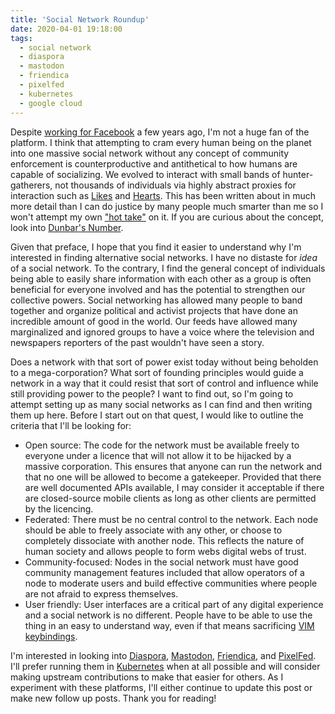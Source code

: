 ```yaml
---
title: 'Social Network Roundup'
date: 2020-04-01 19:18:00
tags:
  - social network
  - diaspora
  - mastodon
  - friendica
  - pixelfed
  - kubernetes
  - google cloud
---
```


Despite [working for Facebook](https://www.linkedin.com/in/brandonhighthesoftwareguy) a few years ago, I'm not a huge fan of the platform. I think that attempting to cram every human being on the planet into one massive social network without any concept of community enforcement is counterproductive and antithetical to how humans are capable of socializing. We evolved to interact with small bands of hunter-gatherers, not thousands of individuals via highly abstract proxies for interaction such as [Likes](https://facebook.com) and [Hearts](https://twitter.com). This has been written about in much more detail than I can do justice by many people much smarter than me so I won't attempt my own ["hot take"](https://en.wikipedia.org/wiki/Hot_take) on it. If you are curious about the concept, look into [Dunbar's Number](https://en.wikipedia.org/wiki/Dunbar%27s_number).

Given that preface, I hope that you find it easier to understand why I'm interested in finding alternative social networks. I have no distaste for _idea_ of a social network. To the contrary, I find the general concept of individuals being able to easily share information with each other as a group is often beneficial for everyone involved and has the potential to strengthen our collective powers. Social networking has allowed many people to band together and organize political and activist projects that have done an incredible amount of good in the world. Our feeds have allowed many marginalized and ignored groups to have a voice where the television and newspapers reporters of the past wouldn't have seen a story.

Does a network with that sort of power exist today without being beholden to a mega-corporation? What sort of founding principles would guide a network in a way that it could resist that sort of control and influence while still providing power to the people? I want to find out, so I'm going to attempt setting up as many social networks as I can find and then writing them up here. Before I start out on that quest, I would like to outline the criteria that I'll be looking for:

* Open source: The code for the network must be available freely to everyone under a licence that will not allow it to be hijacked by a massive corporation. This ensures that anyone can run the network and that no one will be allowed to become a gatekeeper. Provided that there are well documented APIs available, I may consider it acceptable if there are closed-source mobile clients as long as other clients are permitted by the licencing.
* Federated: There must be no central control to the network. Each node should be able to freely associate with any other, or choose to completely dissociate with another node. This reflects the nature of human society and allows people to form webs digital webs of trust.
* Community-focused: Nodes in the social network must have good community management features included that allow operators of a node to moderate users and build effective communities where people are not afraid to express themselves.
* User friendly: User interfaces are a critical part of any digital experience and a social network is no different. People have to be able to use the thing in an easy to understand way, even if that means sacrificing [VIM keybindings](https://www.vim.org/).

I'm interested in looking into [Diaspora](https://diasporafoundation.org/), [Mastodon](https://mastodon.social), [Friendica](https://friendi.ca/), and [PixelFed](https://pixelfed.org/). I'll prefer running them in [Kubernetes](https://kubernetes.io/) when at all possible and will consider making upstream contributions to make that easier for others. As I experiment with these platforms, I'll either continue to update this post or make new follow up posts. Thank you for reading!